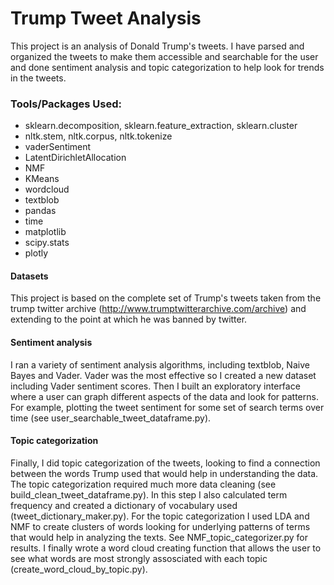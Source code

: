 # Trump Tweet Analysis
This project is an analysis of Donald Trump's tweets. I have parsed and organized the tweets to make them accessible and searchable for the user and done sentiment analysis and topic categorization to help look for trends in the tweets. 

### Tools/Packages Used:
* sklearn.decomposition, sklearn.feature_extraction, sklearn.cluster
* nltk.stem, nltk.corpus, nltk.tokenize
* vaderSentiment
* LatentDirichletAllocation
* NMF
* KMeans
* wordcloud
* textblob
* pandas
* time
* matplotlib
* scipy.stats
* plotly

#### Datasets
This project is based on the complete set of Trump's tweets taken from the trump twitter archive (http://www.trumptwitterarchive.com/archive) and extending to the point at which he was banned by twitter.
#### Sentiment analysis
I ran a variety of sentiment analysis algorithms, including textblob, Naive Bayes and Vader. Vader was the most effective so I created a new dataset including Vader sentiment scores. Then I built an exploratory interface where a user can graph different aspects of the data and look for patterns. For example, plotting the tweet sentiment for some set of search terms over time (see user_searchable_tweet_dataframe.py).
#### Topic categorization
Finally, I did topic categorization of the tweets, looking to find a connection between the words Trump used that would help in understanding the data. The topic categorization required much more data cleaning (see build_clean_tweet_dataframe.py). In this step I also calculated term frequency and created a dictionary of vocabulary used (tweet_dictionary_maker.py). For the topic categorization I used LDA and NMF to create clusters of words looking for underlying patterns of terms that would help in analyzing the texts. See NMF_topic_categorizer.py for results. I finally wrote a word cloud creating function that allows the user to see what words are most strongly assosciated with each topic (create_word_cloud_by_topic.py).
